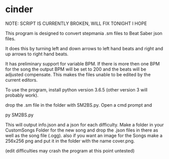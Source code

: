 # cinder
NOTE: SCRIPT IS CURRENTLY BROKEN, WILL FIX TONIGHT I HOPE

This program is designed to convert stepmania .sm files to Beat Saber json
files.

It does this by turning left and down arrows to left hand beats and right and
up arrows to right hand beats.

It has preliminary support for variable BPM. If there is more then one BPM
for the song the output BPM will be set to 200 and the beats will be adjusted
compensate. This makes the files unable to be edited by the current editors.

To use the program, install python version 3.6.5 (other version 3 will
  probably work).

drop the .sm file in the folder with SM2BS.py. Open a cmd prompt and

py SM2BS.py <filename>

This will output info.json and a json for each difficulty. Make a folder in
your CustomSongs Folder for the new song and drop the .json files in there
as well as the song file (.ogg). also if you want an image for the Songs
make a 256x256 png and put it in the folder with the name cover.png.

(edit difficulties may crash the program at this point untested)
